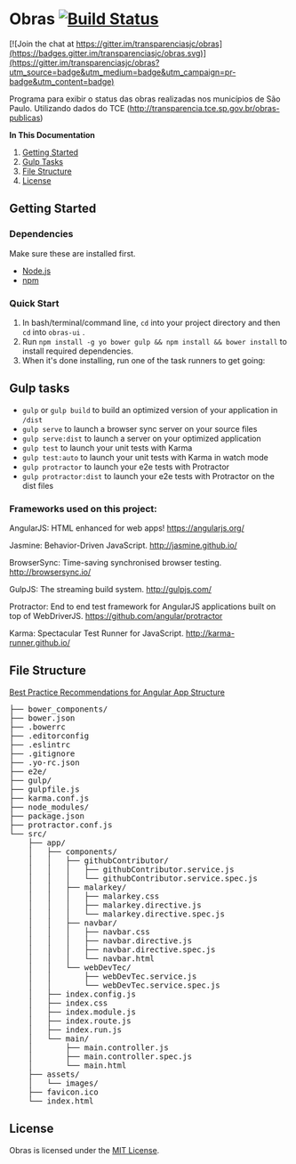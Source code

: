# Obras [![Build Status](https://travis-ci.org/transparenciasjc/obras.svg?branch=master)](https://travis-ci.org/transparenciasjc/obras)

[![Join the chat at https://gitter.im/transparenciasjc/obras](https://badges.gitter.im/transparenciasjc/obras.svg)](https://gitter.im/transparenciasjc/obras?utm_source=badge&utm_medium=badge&utm_campaign=pr-badge&utm_content=badge)

Programa para exibir o status das obras realizadas nos municípios de São Paulo. Utilizando dados do TCE (http://transparencia.tce.sp.gov.br/obras-publicas)

**In This Documentation**

1. [Getting Started](#getting-started)
2. [Gulp Tasks](#gulp-tasks)
3. [File Structure](#file-structure)
4. [License](#license)

## Getting Started

### Dependencies
Make sure these are installed first.

* [Node.js](http://nodejs.org)
* [npm](https://www.npmjs.com/)

### Quick Start

1. In bash/terminal/command line, `cd` into your project directory and then `cd` into `obras-ui` .
2. Run `npm install -g yo bower gulp && npm install && bower install` to install required dependencies.
3. When it's done installing, run one of the task runners to get going:

## Gulp tasks

* `gulp` or `gulp build` to build an optimized version of your application in `/dist`
* `gulp serve` to launch a browser sync server on your source files
* `gulp serve:dist` to launch a server on your optimized application
* `gulp test` to launch your unit tests with Karma
* `gulp test:auto` to launch your unit tests with Karma in watch mode
* `gulp protractor` to launch your e2e tests with Protractor
* `gulp protractor:dist` to launch your e2e tests with Protractor on the dist files


### Frameworks used on this project:

AngularJS: HTML enhanced for web apps!
https://angularjs.org/

Jasmine: Behavior-Driven JavaScript.
http://jasmine.github.io/

BrowserSync: Time-saving synchronised browser testing.
http://browsersync.io/

GulpJS: The streaming build system.
http://gulpjs.com/

Protractor: End to end test framework for AngularJS applications built on top of WebDriverJS.
https://github.com/angular/protractor

Karma: Spectacular Test Runner for JavaScript.
http://karma-runner.github.io/


## File Structure

[Best Practice Recommendations for Angular App Structure](https://docs.google.com/document/d/1XXMvReO8-Awi1EZXAXS4PzDzdNvV6pGcuaF4Q9821Es/pub)

<pre>
├── bower_components/
├── bower.json
├── .bowerrc
├── .editorconfig
├── .eslintrc
├── .gitignore
├── .yo-rc.json
├── e2e/
├── gulp/
├── gulpfile.js
├── karma.conf.js
├── node_modules/
├── package.json
├── protractor.conf.js
└── src/
    ├── app/
    │   ├── components/
    │   │   ├── githubContributor/
    │   │   │   ├── githubContributor.service.js
    │   │   │   └── githubContributor.service.spec.js
    │   │   ├── malarkey/
    │   │   │   ├── malarkey.css
    │   │   │   ├── malarkey.directive.js
    │   │   │   └── malarkey.directive.spec.js
    │   │   ├── navbar/
    │   │   │   ├── navbar.css
    │   │   │   ├── navbar.directive.js
    │   │   │   ├── navbar.directive.spec.js
    │   │   │   └── navbar.html
    │   │   └── webDevTec/
    │   │       ├── webDevTec.service.js
    │   │       └── webDevTec.service.spec.js
    │   ├── index.config.js
    │   ├── index.css
    │   ├── index.module.js
    │   ├── index.route.js
    │   ├── index.run.js
    │   └── main/
    │       ├── main.controller.js
    │       ├── main.controller.spec.js
    │       └── main.html
    ├── assets/
    │   └── images/
    ├── favicon.ico
    └── index.html
</pre>

## License

Obras is licensed under the [MIT License](http://gomakethings.com/mit/).
